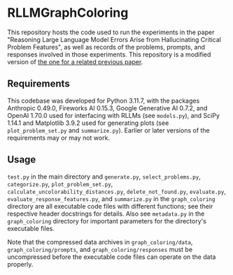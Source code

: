 # RLLMGraphColoring

This repository hosts the code used to run the experiments in the paper "Reasoning Large Language Model Errors Arise from Hallucinating Critical Problem Features", as well as records of the problems, prompts, and responses involved in those experiments. This repository is a modified version of [the one for a related previous paper](https://github.com/AlexHeyman/LLMGraphColoring).

## Requirements

This codebase was developed for Python 3.11.7, with the packages Anthropic 0.49.0, Fireworks AI 0.15.3, Google Generative AI 0.7.2, and OpenAI 1.70.0 used for interfacing with RLLMs (see `models.py`), and SciPy 1.14.1 and Matplotlib 3.9.2 used for generating plots (see `plot_problem_set.py` and `summarize.py`). Earlier or later versions of the requirements may or may not work.

## Usage

`test.py` in the main directory and `generate.py`, `select_problems.py`, `categorize.py`, `plot_problem_set.py`, `calculate_uncolorability_distances.py`, `delete_not_found.py`, `evaluate.py`, `evaluate_response_features.py`, and `summarize.py` in the `graph_coloring` directory are all executable code files with different functions; see their respective header docstrings for details. Also see `metadata.py` in the `graph_coloring` directory for important parameters for the directory's executable files.

Note that the compressed data archives in `graph_coloring/data`, `graph_coloring/prompts`, and `graph_coloring/responses` must be uncompressed before the executable code files can operate on the data properly.
